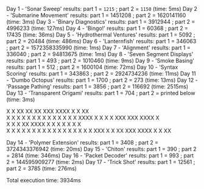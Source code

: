 Day 1 - 'Sonar Sweep' results: part 1 = `1215` ; part 2 = `1150` (time: 5ms)
Day 2 - 'Submarine Movement' results: part 1 = 1451208 ; part 2 = 1620141160 (time: 3ms)
Day 3 - 'Binary Diagnostics' results: part 1 = 3912944 ; part 2 = 4996233 (time: 127ms)
Day 4 - 'Bingo!' results: part 1 = 60368 ; part 2 = 17435 (time: 36ms)
Day 5 - 'Hydrothermal Ventures' results: part 1 = 5092 ; part 2 = 20484 (time: 486ms)
Day 6 - 'Lanternfish' results: part 1 = 346063 ; part 2 = 1572358335990 (time: 1ms)
Day 7 - 'Alignment' results: part 1 = 336040 ; part 2 = 94813675 (time: 1ms)
Day 8 - 'Seven Segment Displays' results: part 1 = 493 ; part 2 = 1010460 (time: 9ms)
Day 9 - 'Smoke Basing' results: part 1 = 512 ; part 2 = 1600104 (time: 72ms)
Day 10 - 'Syntax Scoring' results: part 1 = 343863 ; part 2 = 2924734236 (time: 11ms)
Day 11 - 'Dumbo Octopus' results: part 1 = 1700 ; part 2 = 273 (time: 13ms)
Day 12 - 'Passage Pathing' results: part 1 = 3856 ; part 2 = 116692 (time: 2515ms)
Day 13 - 'Transparent Origami' results: part 1 = 704 ; part 2 = printed below (time: 3ms)

X  X  XX   XX    XX XXX  XXXX X  X  XX  
X  X X  X X  X    X X  X X    X  X X  X 
XXXX X    X  X    X XXX  XXX  XXXX X    
X  X X XX XXXX    X X  X X    X  X X    
X  X X  X X  X X  X X  X X    X  X X  X 
X  X  XXX X  X  XX  XXX  XXXX X  X  XX  

Day 14 - 'Polymer Extension' results: part 1 = 3408 ; part 2 = 3724343376942 (time: 20ms)
Day 15 - 'Chiton' results: part 1 = 390 ; part 2 = 2814 (time: 346ms)
Day 16 - 'Packet Decoder' results: part 1 = 993 ; part 2 = 144595909277 (time: 2ms)
Day 17 - 'Trick Shot' results: part 1 = 12561 ; part 2 = 3785 (time: 276ms)

Total execution time: 3934ms